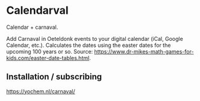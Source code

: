 # Calendarval

Calendar + carnaval.

Add Carnaval in Oeteldonk events to your digital calendar (iCal, Google
Calendar, etc.). Calculates the dates using the easter dates for the upcoming
100 years or so. Source:
https://www.dr-mikes-math-games-for-kids.com/easter-date-tables.html.

## Installation / subscribing

https://yochem.nl/carnaval/
